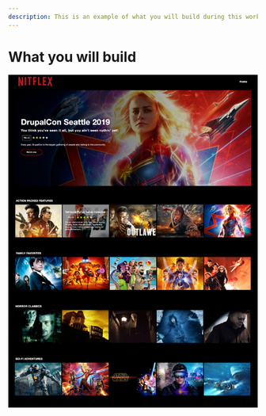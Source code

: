 ```yaml
---
description: This is an example of what you will build during this workshop.
---
```


# What you will build
<img src=".gitbook/assets/nitflex-home.jpg" alt="Movie streaming service landing page">
